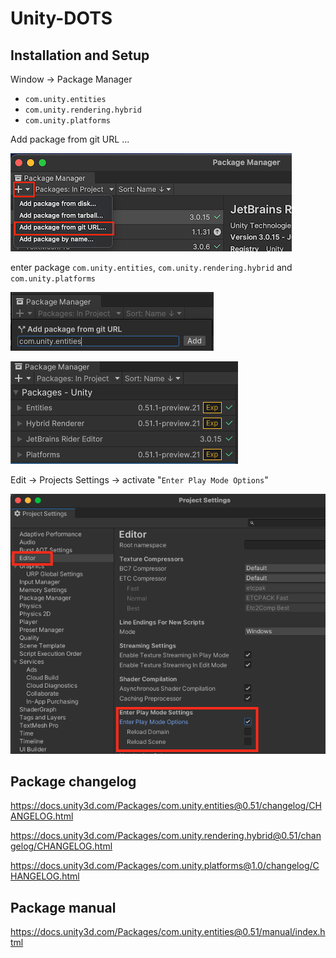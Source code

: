 # Unity-DOTS

## Installation and Setup

Window -> Package Manager

- `com.unity.entities`
- `com.unity.rendering.hybrid`
- `com.unity.platforms`



Add package from git URL ... 

![alt](./docs-img/pm_plus_add.png)

enter package `com.unity.entities`, `com.unity.rendering.hybrid` and `com.unity.platforms`

![alt](./docs-img/pm_git_url.png)

![alt](./docs-img/pm_package.png)


Edit -> Projects Settings -> activate "`Enter Play Mode Options`"

![alt](./docs-img/ps_play_mode.png)


## Package changelog

https://docs.unity3d.com/Packages/com.unity.entities@0.51/changelog/CHANGELOG.html

https://docs.unity3d.com/Packages/com.unity.rendering.hybrid@0.51/changelog/CHANGELOG.html

https://docs.unity3d.com/Packages/com.unity.platforms@1.0/changelog/CHANGELOG.html


## Package manual

https://docs.unity3d.com/Packages/com.unity.entities@0.51/manual/index.html
